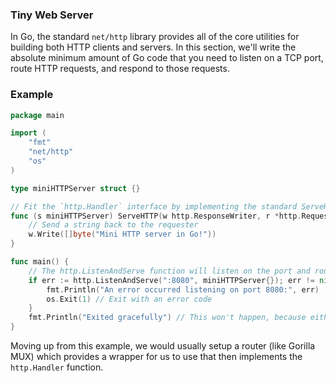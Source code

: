 ### Tiny Web Server

In Go, the standard `net/http` library provides all of the core utilities for building both HTTP clients and servers. In this section, we'll write the absolute minimum amount of Go code that you need to listen on a TCP port, route HTTP requests, and respond to those requests.

### Example

```go
package main

import (
    "fmt"
    "net/http"
    "os"
)

type miniHTTPServer struct {}

// Fit the `http.Handler` interface by implementing the standard ServeHTTP method
func (s miniHTTPServer) ServeHTTP(w http.ResponseWriter, r *http.Request) {
    // Send a string back to the requester
    w.Write([]byte("Mini HTTP server in Go!"))
}

func main() {
    // The http.ListenAndServe function will listen on the port and route all HTTP requests to our http.Handler implementation: miniHTTPServer
    if err := http.ListenAndServe(":8080", miniHTTPServer{}); err != nil {
        fmt.Println("An error occurred listening on port 8080:", err)
        os.Exit(1) // Exit with an error code
    }
    fmt.Println("Exited gracefully") // This won't happen, because either the program will exit or there will be an error
}

```

Moving up from this example, we would usually setup a router (like Gorilla MUX) which provides a wrapper for us to use that then implements the `http.Handler` function.
